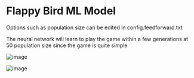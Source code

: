 # Flappy Bird ML Model

Options such as population size can be edited in config.feedforward.txt

The neural network will learn to play the game within a few generations at 50 population size since the game is quite simple

![image](https://github.com/LegendLeaks/FlappyBird-Machine-Learning-Model/assets/79763213/37f5d27e-47da-4d1d-a74c-c9104d9ccf66)

![image](https://github.com/LegendLeaks/FlappyBird-Machine-Learning-Model/assets/79763213/fb878a3c-fa81-4667-acdd-2325761b17e8)
